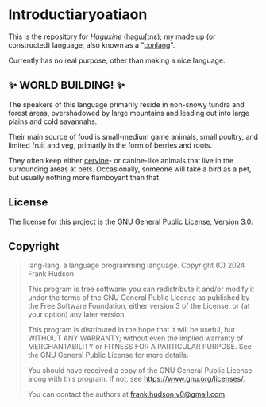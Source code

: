 # Introductiaryoatiaon

This is the repository for _Haguxine_ (hagɯʃɪnɛ); my made up (or constructed) language, also known as a "[conlang](https://en.wikipedia.org/wiki/Conlang)".

Currently has no real purpose, other than making a nice language.

## ✨ WORLD BUILDING! ✨

The speakers of this language primarily reside in non-snowy tundra and forest areas, overshadowed by large mountains and leading out into large plains and cold savannahs.

Their main source of food is small-medium game animals, small poultry, and limited fruit and veg, primarily in the form of berries and roots.

They often keep either [cervine](https://en.wiktionary.org/wiki/cervine)- or canine-like animals that live in the surrounding areas at pets. Occasionally, someone will take a bird as a pet, but usually nothing more flamboyant than that.

## License

The license for this project is the GNU General Public License, Version 3.0.

## Copyright

> lang-lang, a language programming language. Copyright (C) 2024 Frank Hudson
>
> This program is free software: you can redistribute it and/or modify it under the terms of the GNU General Public License as published by the Free Software Foundation, either version 3 of the License, or (at your option) any later version.
>
> This program is distributed in the hope that it will be useful, but WITHOUT ANY WARRANTY; without even the implied warranty of MERCHANTABILITY or FITNESS FOR A PARTICULAR PURPOSE. See the GNU General Public License for more details.
>
> You should have received a copy of the GNU General Public License along with this program. If not, see <https://www.gnu.org/licenses/>.
>
> You can contact the authors at <frank.hudson.v0@gmail.com>.
